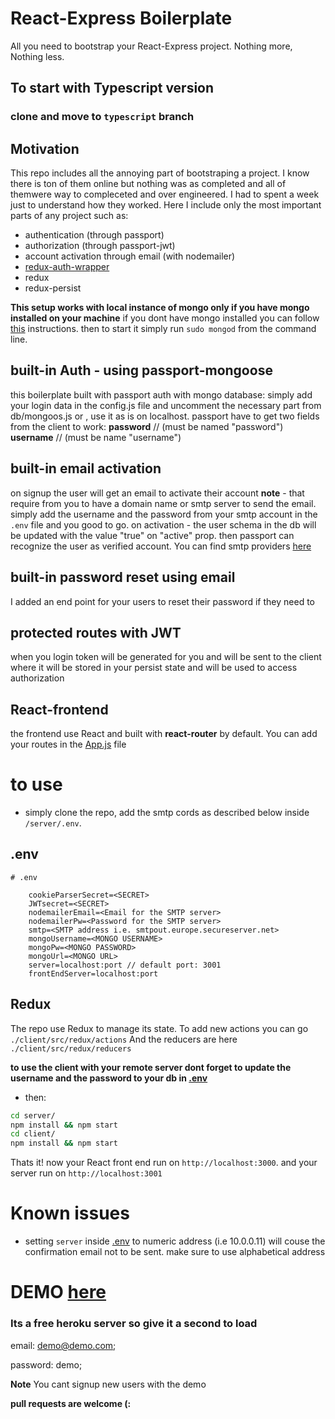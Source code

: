 # React-Express Boilerplate
All you need to bootstrap your React-Express project. Nothing more, Nothing less.

## To start with Typescript version
### clone and move to `typescript` branch

## Motivation
This repo includes all the annoying part of bootstraping a project. I know there is ton of them online but nothing was as completed and all of themwere way to compleceted and over engineered. I had to spent a week just to understand how they worked. Here I include only the most important parts of any project such as:
* authentication (through passport)
* authorization (through passport-jwt)
* account activation through email (with nodemailer)
* [redux-auth-wrapper](https://github.com/mjrussell/redux-auth-wrapper)
* redux 
* redux-persist

**This setup works with local instance of mongo only if you have mongo installed on your machine**
if you dont have mongo installed you can follow [this](https://docs.mongodb.com/manual/administration/install-community/) instructions. then to start it simply run `sudo mongod` from the command line.


## built-in Auth - using passport-mongoose 
this boilerplate built with passport auth with mongo database: 
simply add your login data in the config.js file and uncomment the necessary part from db/mongoos.js
or , use it as is on localhost. 
passport have to get two fields from the client to work: 
**password** // (must be named "password")
**username** // (must be name "username")

## built-in email activation 
on signup the user will get an email to activate their account 
**note** - that require from you to have a domain name or smtp server to send the email. 
simply add the username and the password from your smtp account in the `.env` file and you good to go. 
on activation - the user schema in the db will be updated with the value "true" on "active" prop. 
then passport can recognize the user as verified account. 
You can find smtp providers [here](https://github.com/discourse/discourse/blob/master/docs/INSTALL-email.md)




## built-in password reset using email
I added an end point for your users to reset their password if they need to

## protected routes with JWT
when you login token will be generated for you and will be sent to the client where it will be stored in your persist state and will be used to access authorization


## React-frontend
the frontend use React and built with **react-router** by default. You can add your routes in the [App.js](client/src/App.js) file 

# to use 
* simply clone the repo, add the smtp cords as described below inside `/server/.env`.

## .env
```
# .env	
    
    cookieParserSecret=<SECRET> 
    JWTsecret=<SECRET>
    nodemailerEmail=<Email for the SMTP server>
    nodemailerPw=<Password for the SMTP server>
    smtp=<SMTP address i.e. smtpout.europe.secureserver.net>
    mongoUsername=<MONGO USERNAME>
    mongoPw=<MONGO PASSWORD>
    mongoUrl=<MONGO URL>
    server=localhost:port // default port: 3001
    frontEndServer=localhost:port

```

## Redux 
The repo use Redux to manage its state. To add new actions you can go `./client/src/redux/actions` And the reducers are here `./client/src/redux/reducers`

**to use the client with your remote server dont forget to update the username and the password to your db in [.env](./server/.env)**

* then:
```sh
cd server/ 
npm install && npm start
cd client/
npm install && npm start
```
Thats it! now your React front end run on `http://localhost:3000`. and your server run on `http://localhost:3001` 

# Known issues
* setting 
`server` inside [.env](./server/.env) to numeric address (i.e 10.0.0.11) will couse the confirmation email not to be sent. make sure to use alphabetical address

# DEMO [here](https://express-react-boilerplate.herokuapp.com/) 
### Its a free heroku server so give it a second to load
email: demo@demo.com;

password: demo;

**Note** You cant signup new users with the demo

**pull requests are welcome (:**



 
